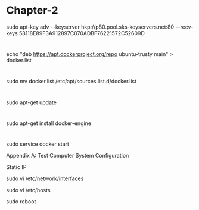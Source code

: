 # Chapter-2
sudo apt-key adv --keyserver hkp://p80.pool.sks-keyservers.net:80 --recv-keys 58118E89F3A912897C070ADBF76221572C52609D
# 
echo "deb https://apt.dockerproject.org/repo ubuntu-trusty main" > docker.list
# 
sudo mv docker.list /etc/apt/sources.list.d/docker.list
# 
sudo apt-get update
# 
sudo apt-get install docker-engine
# 
sudo service docker start

Appendix A: Test Computer System Configuration

Static IP

sudo vi /etc/network/interfaces

sudo vi /etc/hosts

sudo reboot




